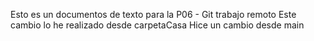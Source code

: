 Esto es un documentos de texto para la P06 - Git trabajo remoto
Este cambio lo he realizado desde carpetaCasa
Hice un cambio desde main
